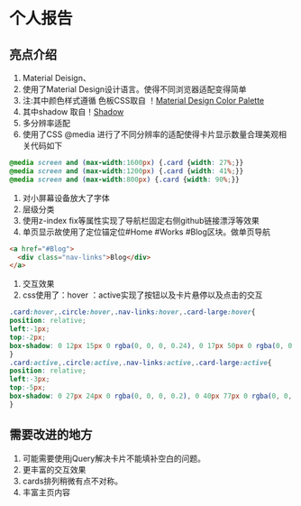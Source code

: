 个人报告
======
亮点介绍
---
1. Material Deisign、
  1. 使用了Material Design设计语言。使得不同浏览器适配变得简单
  1. 注:其中颜色样式遵循 色板CSS取自 ！[Material Design Color Palette](http://zavoloklom.github.io/material-design-color-palette/)
  1. 其中shadow 取自！[Shadow](http://materializecss.com/shadow.html)
1. 多分辨率适配
  1. 使用了CSS  @media 进行了不同分辨率的适配使得卡片显示数量合理美观相关代码如下
```css
@media screen and (max-width:1600px) {.card {width: 27%;}}
@media screen and (max-width:1200px) {.card {width: 41%;}}
@media screen and (max-width:800px) {.card {width: 90%;}}
```
  1. 对小屏幕设备放大了字体
1. 层级分类
  1. 使用z-index fix等属性实现了导航栏固定右侧github链接漂浮等效果  
1. 单页显示故使用了定位锚定位#Home #Works #Blog区块。做单页导航
```html
<a href="#Blog">
  <div class="nav-links">Blog</div>
</a>
```
1. 交互效果
  1. css使用了：hover ：active实现了按钮以及卡片悬停以及点击的交互
  ```css
  .card:hover,.circle:hover,.nav-links:hover,.card-large:hover{
  position: relative;
  left:-1px;
  top:-2px;
  box-shadow: 0 12px 15px 0 rgba(0, 0, 0, 0.24), 0 17px 50px 0 rgba(0, 0, 0, 0.19);
}
.card:active,.circle:active,.nav-links:active,.card-large:active{
  position: relative;
  left:-3px;
  top:-5px;
  box-shadow: 0 27px 24px 0 rgba(0, 0, 0, 0.2), 0 40px 77px 0 rgba(0, 0, 0, 0.22);
}
  ```
  
需要改进的地方
---
1. 可能需要使用jQuery解决卡片不能填补空白的问题。
1. 更丰富的交互效果
1. cards排列稍微有点不对称。
1. 丰富主页内容
